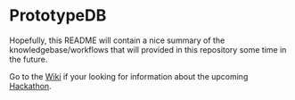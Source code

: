 PrototypeDB
===========

Hopefully, this README will contain a nice summary of the knowledgebase/workflows that will provided in this repository some time in the future.

Go to the [Wiki](https://github.com/SBRG/PrototypeDB/wiki) if your looking for information about the upcoming [Hackathon](https://github.com/SBRG/PrototypeDB/wiki/May-17%2C-2013).
